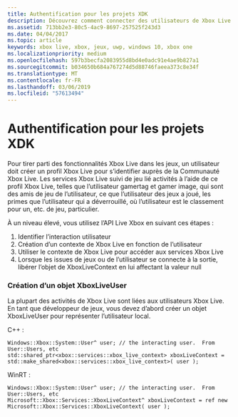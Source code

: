 ```yaml
---
title: Authentification pour les projets XDK
description: Découvrez comment connecter des utilisateurs de Xbox Live dans le titre d’un Kit de développement Xbox (XDK).
ms.assetid: 713bb2e3-80c5-4ac9-8697-257525f243d3
ms.date: 04/04/2017
ms.topic: article
keywords: xbox live, xbox, jeux, uwp, windows 10, xbox one
ms.localizationpriority: medium
ms.openlocfilehash: 597b3becfa2083955d8bd4e0adc91e4ae9b827a1
ms.sourcegitcommit: b034650b684a767274d5d88746faeea373c8e34f
ms.translationtype: MT
ms.contentlocale: fr-FR
ms.lasthandoff: 03/06/2019
ms.locfileid: "57613494"
---
```

# <a name="authentication-for-xdk-projects"></a>Authentification pour les projets XDK

Pour tirer parti des fonctionnalités Xbox Live dans les jeux, un utilisateur doit créer un profil Xbox Live pour s’identifier auprès de la Communauté Xbox Live.  Les services Xbox Live suivi de jeu lié activités à l’aide de ce profil Xbox Live, telles que l’utilisateur gamertag et gamer image, qui sont des amis de jeu de l’utilisateur, ce que l’utilisateur des jeux a joué, les primes que l’utilisateur qui a déverrouillé, où l’utilisateur est le classement pour un, etc. de jeu, particulier.

À un niveau élevé, vous utilisez l’API Live Xbox en suivant ces étapes :
1. Identifier l’interaction utilisateur
2. Création d’un contexte de Xbox Live en fonction de l’utilisateur
3. Utiliser le contexte de Xbox Live pour accéder aux services Xbox Live
4. Lorsque les issues de jeux ou de l’utilisateur se connecte à la sortie, libérer l’objet de XboxLiveContext en lui affectant la valeur null

### <a name="creating-an-xboxliveuser-object"></a>Création d’un objet XboxLiveUser
La plupart des activités de Xbox Live sont liées aux utilisateurs Xbox Live.  En tant que développeur de jeux, vous devez d’abord créer un objet XboxLiveUser pour représenter l’utilisateur local.

C++ :
```
Windows::Xbox::System::User^ user; // the interacting user.  From User::Users, etc
std::shared_ptr<xbox::services::xbox_live_context> xboxLiveContext = std::make_shared<xbox::services::xbox_live_context>( user );
```

WinRT :
```
Windows::Xbox::System::User^ user; // the interacting user.  From User::Users, etc
Microsoft::Xbox::Services::XboxLiveContext^ xboxLiveContext = ref new Microsoft::Xbox::Services::XboxLiveContext( user );
```

